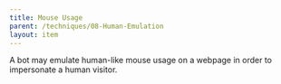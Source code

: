 ```yaml
---
title: Mouse Usage
parent: /techniques/08-Human-Emulation
layout: item
---
```


<p>A bot may emulate human-like mouse usage on a webpage in order to impersonate a human visitor.</p>
